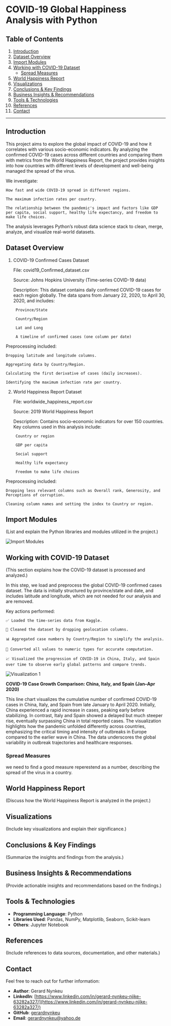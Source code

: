 # COVID-19 Global Happiness Analysis with Python

## Table of Contents
1. [Introduction](#introduction)
2. [Dataset Overview](#dataset-overview)
3. [Import Modules](#import-modules)
4. [Working with COVID-19 Dataset](#working-with-covid-19-dataset)
   - [Spread Measures](#spread-measures)
5. [World Happiness Report](#world-happiness-report)
6. [Visualizations](#visualizations)
7. [Conclusions & Key Findings](#conclusions--key-findings)
8. [Business Insights & Recommendations](#business-insights--recommendations)
9. [Tools & Technologies](#tools--technologies)
10. [References](#references)
11. [Contact](#contact)

---

## Introduction

This project aims to explore the global impact of COVID-19 and how it correlates with various socio-economic indicators. By analyzing the confirmed COVID-19 cases across different countries and comparing them with metrics from the World Happiness Report, the project provides insights into how countries with different levels of development and well-being managed the spread of the virus.

We investigate:

    How fast and wide COVID-19 spread in different regions.

    The maximum infection rates per country.

    The relationship between the pandemic's impact and factors like GDP per capita, social support, healthy life expectancy, and freedom to make life choices.

The analysis leverages Python’s robust data science stack to clean, merge, analyze, and visualize real-world datasets.

## Dataset Overview

1. COVID-19 Confirmed Cases Dataset

    File: covid19_Confirmed_dataset.csv

    Source: Johns Hopkins University (Time-series COVID-19 data)

    Description: This dataset contains daily confirmed COVID-19 cases for each region globally. The data spans from January 22, 2020, to April 30, 2020, and includes:

        Province/State

        Country/Region

        Lat and Long

        A timeline of confirmed cases (one column per date)

Preprocessing included:

    Dropping latitude and longitude columns.

    Aggregating data by Country/Region.

    Calculating the first derivative of cases (daily increases).

    Identifying the maximum infection rate per country.

2. World Happiness Report Dataset

    File: worldwide_happiness_report.csv

    Source: 2019 World Happiness Report

    Description: Contains socio-economic indicators for over 150 countries. Key columns used in this analysis include:

        Country or region

        GDP per capita

        Social support

        Healthy life expectancy

        Freedom to make life choices

Preprocessing included:

    Dropping less relevant columns such as Overall rank, Generosity, and Perceptions of corruption.

    Cleaning column names and setting the index to Country or region.



## Import Modules
(List and explain the Python libraries and modules utilized in the project.) 


![Import Modules](https://github.com/gerardnynkeu/Portfolio-Data-Analytics/blob/main/COVID-19-Global-Happiness-Analysis-with-Python/import%20module.png?raw=true)

## Working with COVID-19 Dataset
(This section explains how the COVID-19 dataset is processed and analyzed.) 


In this step, we load and preprocess the global COVID-19 confirmed cases dataset. The data is initially structured by province/state and date, and includes latitude and longitude, which are not needed for our analysis and are removed.

Key actions performed:

    ✅ Loaded the time-series data from Kaggle.

    🧹 Cleaned the dataset by dropping geolocation columns.

    📊 Aggregated case numbers by Country/Region to simplify the analysis.

    🔢 Converted all values to numeric types for accurate computation.

    📈 Visualized the progression of COVID-19 in China, Italy, and Spain over time to observe early global patterns and compare trends. 


![Visualization 1](https://github.com/gerardnynkeu/Portfolio-Data-Analytics/blob/main/COVID-19-Global-Happiness-Analysis-with-Python/viz1.png?raw=true) 


**COVID-19 Case Growth Comparison: China, Italy, and Spain (Jan–Apr 2020)**

This line chart visualizes the cumulative number of confirmed COVID-19 cases in China, Italy, and Spain from late January to April 2020. Initially, China experienced a rapid increase in cases, peaking early before stabilizing. In contrast, Italy and Spain showed a delayed but much steeper rise, eventually surpassing China in total reported cases. The visualization highlights how the pandemic unfolded differently across countries, emphasizing the critical timing and intensity of outbreaks in Europe compared to the earlier wave in China. The data underscores the global variability in outbreak trajectories and healthcare responses.


### Spread Measures

we need to find a good measure reperestend as a number, describing the spread of the virus in a country. 



## World Happiness Report
(Discuss how the World Happiness Report is analyzed in the project.)

## Visualizations
(Include key visualizations and explain their significance.)

## Conclusions & Key Findings
(Summarize the insights and findings from the analysis.)

## Business Insights & Recommendations
(Provide actionable insights and recommendations based on the findings.)

## Tools & Technologies
- **Programming Language**: Python
- **Libraries Used**: Pandas, NumPy, Matplotlib, Seaborn, Scikit-learn
- **Others**: Jupyter Notebook

## References
(Include references to data sources, documentation, and other materials.)

## Contact
Feel free to reach out for further information:

- **Author**: Gerard Nynkeu  
- **LinkedIn**: [https://www.linkedin.com/in/gerard-nynkeu-njike-63282a327/](https://www.linkedin.com/in/gerard-nynkeu-njike-63282a327/)  
- **GitHub**: [gerardnynkeu](https://github.com/gerardnynkeu)  
- **Email**: [gerardnynkeu@yahoo.de](mailto:gerardnynkeu@yahoo.de)
